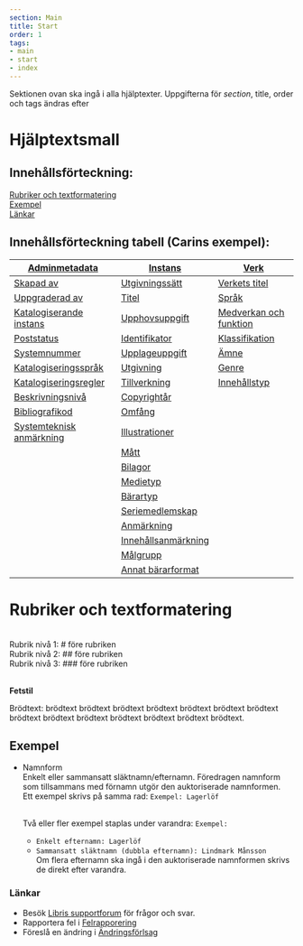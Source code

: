```yaml
---
section: Main
title: Start
order: 1
tags:
- main
- start
- index
---
```


Sektionen ovan ska ingå i alla hjälptexter. Uppgifterna för *section*, title, order och tags ändras efter 

# Hjälptextsmall

## Innehållsförteckning:

[Rubriker och textformatering](#rubriker-och-textformatering)  
[Exempel](##exempel)   
[Länkar](#länkar)   

## Innehållsförteckning tabell (Carins exempel):

| [Adminmetadata](#adminmetadata) | [Instans](#instans) | [Verk](#verk) | 
| ------ | ----------- |  ----------- |
| [Skapad av](#skapad-av) | [Utgivningssätt](#utgivningssätt) | [Verkets titel](#verkets-titel) |
| [Uppgraderad av](#uppgraderad-av) | [Titel](#titel) | [Språk](#språk) |
| [Katalogiserande instans](#katalogiserande-instans) | [Upphovsuppgift](#upphovsuppgift) | [Medverkan och funktion](#medverkan-och-funktion) |
| [Poststatus](#poststatus) | [Identifikator](#identifikator) | [Klassifikation](#klassifikation) |
| [Systemnummer](#systemnummer) | [Upplageuppgift](#upplageuppgift) | [Ämne](#amne) |
| [Katalogiseringsspråk](#katalogiseringsspråk) | [Utgivning](#utgivning) | [Genre](#genre) |
| [Katalogiseringsregler](#katalogiseringsregler) | [Tillverkning](#tillverkning) | [Innehållstyp](#innehållstyp) |
| [Beskrivningsnivå](#beskrivningsnivå) | [Copyrightår](#copyrightår) | |
| [Bibliografikod](#bibliografikod) | [Omfång](#omfång) | |
| [Systemteknisk anmärkning](#systemteknisk-anmärkning) | [Illustrationer](#illustrationer) | |
| | [Mått](#mått) | |
| | [Bilagor](#bilagor) | |
| | [Medietyp](#medietyp) | |
| | [Bärartyp](#bärartyp) | |
|  | [Seriemedlemskap](#seriemedlemskap) | |
| | [Anmärkning](#anmärkning) | |
|  | [Innehållsanmärkning](#innehållsanmärkning) | |
| | [Målgrupp](#målgrupp) | |
| | [Annat bärarformat](#annat-bärarformat) | | 

# Rubriker och textformatering

<br/>Rubrik nivå 1: # före rubriken
<br/>Rubrik nivå 2: ## före rubriken
<br/>Rubrik nivå 3: ### före rubriken

<br/>**Fetstil**

Brödtext: brödtext brödtext brödtext brödtext brödtext brödtext brödtext brödtext brödtext brödtext brödtext brödtext brödtext brödtext.

## Exempel

* Namnform
  <br/>Enkelt eller sammansatt släktnamn/efternamn. Föredragen namnform som tillsammans med förnamn utgör den auktoriserade namnformen.
  <br/>Ett exempel skrivs på samma rad:
  ```Exempel: Lagerlöf```
  
  <br/>Två eller fler exempel staplas under varandra:
    ```Exempel:```
  * ```Enkelt efternamn: Lagerlöf```
  * ```Sammansatt släktnamn (dubbla efternamn): Lindmark Månsson```
  <br/>Om flera efternamn ska ingå i den auktoriserade namnformen skrivs de direkt efter varandra.

### Länkar

* Besök [Libris supportforum](https://kundo.se/org/librisxl/) för frågor och svar. 
* Rapportera fel i [Felrapporering](https://goo.gl/forms/3mL7jTlEpbU3BQM13) 
* Föreslå en ändring i [Ändringsförlsag](https://goo.gl/forms/dPxkhMqE10RvKQFE2) 

